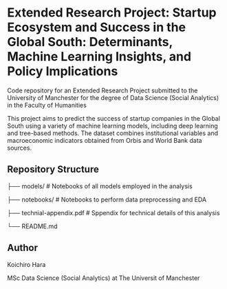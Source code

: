 # Extended Research Project: Startup Ecosystem and Success in the Global South: Determinants, Machine Learning Insights, and Policy Implications

Code repository for an Extended Research Project submitted to the University of Manchester for the degree of Data Science (Social Analytics) in the Faculty of Humanities

This project aims to predict the success of startup companies in the Global South using a variety of machine learning models, including deep learning and tree-based methods. The dataset combines institutional variables and macroeconomic indicators obtained from Orbis and World Bank data sources.

## Repository Structure

├── models/                # Notebooks of all models employed in the analysis

├── notebooks/             # Notebooks to perform data preprocessing and EDA

├── technial-appendix.pdf  # Sppendix for technical details of this analysis

└── README.md

## Author
Koichiro Hara

MSc Data Science (Social Analytics) at The Universit of Manchester
